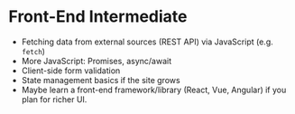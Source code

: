 # Front-End Intermediate

* Fetching data from external sources (REST API) via JavaScript (e.g. `fetch`)
* More JavaScript: Promises, async/await
* Client-side form validation
* State management basics if the site grows
* Maybe learn a front-end framework/library (React, Vue, Angular) if you plan for richer UI.
